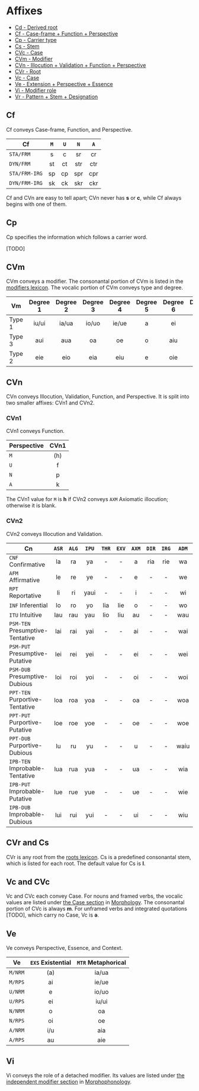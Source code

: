 # Affixes

* [Cd - Derived root](#cr-and-cs)
* [Cf - Case-frame + Function + Perspective](#cf)
* [Cp - Carrier type](#cp)
* [Cs - Stem](#cvr-and-cs)
* [CVc - Case](#vc-and-cvc)
* [CVm - Modifier](#cvm)
* [CVn - Illocution + Validation + Function + Perspective](#cvn)
* [CVr - Root](#cvr-and-cs)
* [Vc - Case](#vc-and-cvc)
* [Ve - Extension + Perspective + Essence](#ve)
* [Vi - Modifier role](#vi)
* [Vr - Pattern + Stem + Designation](#vr)

## Cf

Cf conveys Case-frame, Function, and Perspective.

| Cf            | `M` | `U` | `N` | `A` |
|---------------|:---:|:---:|:---:|:---:|
| `STA/FRM`     |  s  |  c  | sr  | cr  |
| `DYN/FRM`     | st  | ct  | str | ctr |
| `STA/FRM-IRG` | sp  | cp  | spr | cpr |
| `DYN/FRM-IRG` | sk  | ck  | skr | ckr |

Cf and CVn are easy to tell apart; CVn never has **s** or **c**, while Cf always begins with one of them.

## Cp

Cp specifies the information which follows a carrier word.

[TODO]

## CVm

CVm conveys a modifier. The consonantal portion of CVm is listed in the [modifiers lexicon](modifiers.md). The vocalic portion of CVm conveys type and degree.

| Vm     | Degree 1 | Degree 2 | Degree 3 | Degree 4 | Degree 5 | Degree 6 | Degree 7 | Degree 8 | Degree 9 |
|--------|:--------:|:--------:|:--------:|:--------:|:--------:|:--------:|:--------:|:--------:|:--------:|
| Type 1 |  iu/ui   |  ia/ua   |  io/uo   |  ie/ue   |    a     |    ei    |    oi    |    ai    |    au    |
| Type 3 |   aui    |   aua    |    oa    |    oe    |    o     |   aiu    |   aia    |   aio    |   aie    |
| Type 2 |   eie    |   eio    |   eia    |   eiu    |    e     |   oie    |   oio    |   oia    |   oiu    |

## CVn

CVn conveys Illocution, Validation, Function, and Perspective. It is split into two smaller affixes: CVn1 and CVn2.

### CVn1

CVn1 conveys Function.

| Perspective | CVn1 |
|-------------|:----:|
| `M`         | (h)  |
| `U`         |  f   |
| `N`         |  p   |
| `A`         |  k   |

The CVn1 value for `M` is **h** if CVn2 conveys `AXM` Axiomatic illocution; otherwise it is blank.

### CVn2

CVn2 conveys Illocution and Validation.

| Cn                              | `ASR` | `ALG` | `IPU` | `THR` | `EXV` | `AXM` | `DIR` | `IRG` | `ADM` | `HOR` | `DEC` |
|---------------------------------|:-----:|:-----:|:-----:|:-----:|:-----:|:-----:|:-----:|:-----:|:-----:|:-----:|:-----:|
| `CNF` Confirmative              |  la   |  ra   |  ya   |   -   |   -   |   a   |  ria  |  rie  |  wa   |  rio  |  riu  |
| `AFM` Affirmative               |  le   |  re   |  ye   |   -   |   -   |   e   |   -   |   -   |  we   |   -   |   -   |
| `RPT` Reportative               |  li   |  ri   | yaui  |   -   |   -   |   i   |   -   |   -   |  wi   |   -   |   -   |
| `INF` Inferential               |  lo   |  ro   |  yo   |  lia  |  lie  |   o   |   -   |   -   |  wo   |   -   |   -   |
| `ITU` Intuitive                 |  lau  |  rau  |  yau  |  lio  |  liu  |  au   |   -   |   -   |  wau  |   -   |   -   |
| `PSM-TEN` Presumptive-Tentative |  lai  |  rai  |  yai  |   -   |   -   |  ai   |   -   |   -   |  wai  |   -   |   -   |
| `PSM-PUT` Presumptive-Putative  |  lei  |  rei  |  yei  |   -   |   -   |  ei   |   -   |   -   |  wei  |   -   |   -   |
| `PSM-DUB` Presumptive-Dubious   |  loi  |  roi  |  yoi  |   -   |   -   |  oi   |   -   |   -   |  woi  |   -   |   -   |
| `PPT-TEN` Purportive-Tentative  |  loa  |  roa  |  yoa  |   -   |   -   |  oa   |   -   |   -   |  woa  |   -   |   -   |
| `PPT-PUT` Purportive-Putative   |  loe  |  roe  |  yoe  |   -   |   -   |  oe   |   -   |   -   |  woe  |   -   |   -   |
| `PPT-DUB` Purportive-Dubious    |  lu   |  ru   |  yu   |   -   |   -   |   u   |   -   |   -   | waiu  |   -   |   -   |
| `IPB-TEN` Improbable-Tentative  |  lua  |  rua  |  yua  |   -   |   -   |  ua   |   -   |   -   |  wia  |   -   |   -   |
| `IPB-PUT` Improbable-Putative   |  lue  |  rue  |  yue  |   -   |   -   |  ue   |   -   |   -   |  wie  |   -   |   -   |
| `IPB-DUB` Improbable-Dubious    |  lui  |  rui  |  yui  |   -   |   -   |  ui   |   -   |   -   |  wiu  |   -   |   -   |

## CVr and Cs

CVr is any root from the [roots lexicon](roots.md). Cs is a predefined consonantal stem, which is listed for each root. The default value for Cs is **l**.

## Vc and CVc

Vc and CVc each convey Case. For nouns and framed verbs, the vocalic values are listed under [the Case section](morphology.md#case) in [Morphology](morphology.md). The consonantal portion of CVc is always **m**. For unframed verbs and integrated quotations [TODO], which carry no Case, Vc is **ə**.

## Ve

Ve conveys Perspective, Essence, and Context.

| Ve      | `EXS` Existential | `MTR` Metaphorical |
|---------|:-----------------:|:------------------:|
| `M/NRM` |        (a)        |       ia/ua        |
| `M/RPS` |        ai         |       ie/ue        |
| `U/NRM` |         e         |       io/uo        |
| `U/RPS` |        ei         |       iu/ui        |
| `N/NRM` |         o         |         oa         |
| `N/RPS` |        oi         |         oe         |
| `A/NRM` |        i/u        |        aia         |
| `A/RPS` |        au         |        aie         |

## Vi

Vi conveys the role of a detached modifier. Its values are listed under [the independent modifier section](morphophonology.md#independent-modifier) in [Morphophonology](morphophonology.md).
